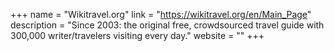 +++
name = "Wikitravel.org"
link = "https://wikitravel.org/en/Main_Page"
description = "Since 2003: the original free, crowdsourced travel guide with 300,000 writer/travelers visiting every day."
website = ""
+++
